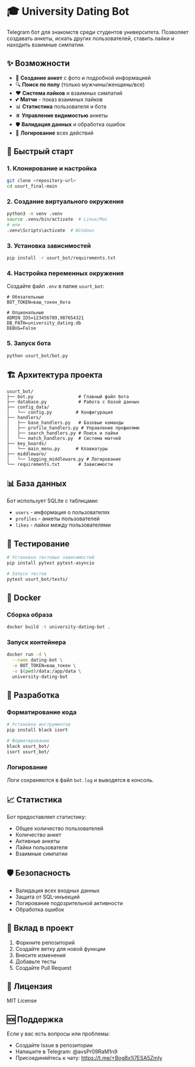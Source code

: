 # 🎓 University Dating Bot

Telegram бот для знакомств среди студентов университета. Позволяет создавать анкеты, искать других пользователей, ставить лайки и находить взаимные симпатии.

## ✨ Возможности

- 👤 **Создание анкет** с фото и подробной информацией
- 🔍 **Поиск по полу** (только мужчины/женщины/все)
- ❤️ **Система лайков** и взаимных симпатий
- 💕 **Матчи** - показ взаимных лайков
- 📊 **Статистика** пользователя и бота
- ⏸️ **Управление видимостью** анкеты
- 🛡️ **Валидация данных** и обработка ошибок
- 📝 **Логирование** всех действий

## 🚀 Быстрый старт

### 1. Клонирование и настройка

```bash
git clone <repository-url>
cd usurt_final-main
```

### 2. Создание виртуального окружения

```bash
python3 -m venv .venv
source .venv/bin/activate  # Linux/Mac
# или
.venv\Scripts\activate  # Windows
```

### 3. Установка зависимостей

```bash
pip install -r usurt_bot/requirements.txt
```

### 4. Настройка переменных окружения

Создайте файл `.env` в папке `usurt_bot`:

```env
# Обязательные
BOT_TOKEN=ваш_токен_бота

# Опциональные
ADMIN_IDS=123456789,987654321
DB_PATH=university_dating.db
DEBUG=False
```

### 5. Запуск бота

```bash
python usurt_bot/bot.py
```

## 🏗️ Архитектура проекта

```
usurt_bot/
├── bot.py                 # Главный файл бота
├── database.py            # Работа с базой данных
├── config_data/
│   └── config.py         # Конфигурация
├── handlers/
│   ├── base_handlers.py   # Базовые команды
│   ├── profile_handlers.py # Управление профилями
│   ├── search_handlers.py # Поиск и лайки
│   └── match_handlers.py  # Система матчей
├── key_boards/
│   └── main_menu.py      # Клавиатуры
├── middleware/
│   └── logging_middleware.py # Логирование
└── requirements.txt       # Зависимости
```

## 📊 База данных

Бот использует SQLite с таблицами:
- `users` - информация о пользователях
- `profiles` - анкеты пользователей
- `likes` - лайки между пользователями

## 🧪 Тестирование

```bash
# Установка тестовых зависимостей
pip install pytest pytest-asyncio

# Запуск тестов
pytest usurt_bot/tests/
```

## 🐳 Docker

### Сборка образа

```bash
docker build -t university-dating-bot .
```

### Запуск контейнера

```bash
docker run -d \
  --name dating-bot \
  -e BOT_TOKEN=ваш_токен \
  -v $(pwd)/data:/app/data \
  university-dating-bot
```

## 🔧 Разработка

### Форматирование кода

```bash
# Установка инструментов
pip install black isort

# Форматирование
black usurt_bot/
isort usurt_bot/
```

### Логирование

Логи сохраняются в файл `bot.log` и выводятся в консоль.

## 📈 Статистика

Бот предоставляет статистику:
- Общее количество пользователей
- Количество анкет
- Активные анкеты
- Лайки пользователя
- Взаимные симпатии

## 🛡️ Безопасность

- Валидация всех входных данных
- Защита от SQL-инъекций
- Логирование подозрительной активности
- Обработка ошибок

## 🤝 Вклад в проект

1. Форкните репозиторий
2. Создайте ветку для новой функции
3. Внесите изменения
4. Добавьте тесты
5. Создайте Pull Request

## 📝 Лицензия

MIT License

## 🆘 Поддержка

Если у вас есть вопросы или проблемы:
- Создайте Issue в репозитории
- Напишите в Telegram: @avsPr09RaM1n9
- Присоединяйтесь к чату: https://t.me/+Bog8x1i7ESA5ZmIy 